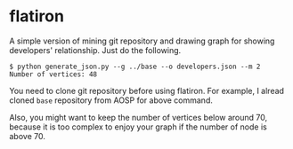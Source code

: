 flatiron
========

A simple version of mining git repository and drawing graph for showing developers' relationship. Just do the following.

```shell
$ python generate_json.py --g ../base --o developers.json --m 2
Number of vertices: 48
```

You need to clone git repository before using flatiron. For example, I alread cloned `base` repository from AOSP for above command.

Also, you might want to keep the number of vertices below around 70, because it is too complex to enjoy your graph if the number of node is above 70.
